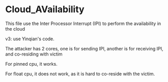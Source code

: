 Cloud_AVailability
==================

This file use the Inter Processor Interrupt (IPI) to perform the availability in the cloud

v3: use Yinqian's code.

The attacker has 2 cores, one is for sending IPI, another is for receiving IPI, and co-residing with victim

For pinned cpu, it works.

For float cpu, it does not work, as it is hard to co-reside with the victim.



